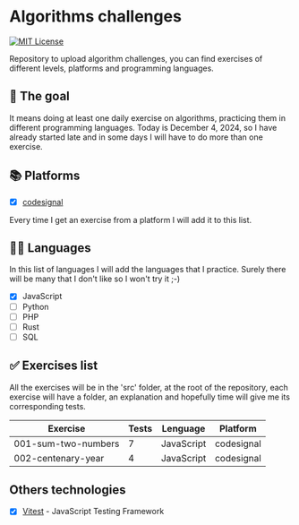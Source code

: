 # Algorithms challenges

[![MIT License](https://img.shields.io/badge/License-MIT-green.svg)](https://choosealicense.com/licenses/mit/)

Repository to upload algorithm challenges, you can find exercises of different levels, platforms and programming languages.

## 🚀 The goal

It means doing at least one daily exercise on algorithms, practicing them in different programming languages. Today is December 4, 2024, so I have already started late and in some days I will have to do more than one exercise.

## 📚 Platforms

- [X] [codesignal](https://codesignal.com/)

Every time I get an exercise from a platform I will add it to this list.

## 👨‍💻 Languages

In this list of languages I will add the languages that I practice. Surely there will be many that I don't like so I won't try it ;-)

- [X] JavaScript
- [ ] Python
- [ ] PHP
- [ ] Rust
- [ ] SQL

## ✅ Exercises list

All the exercises will be in the 'src' folder, at the root of the repository, each exercise will have a folder, an explanation and hopefully time will give me its corresponding tests.

| Exercise                            | Tests | Lenguage          | Platform                       |
|-------------------------------------|-------|-------------------|--------------------------------|
| 001-sum-two-numbers                 |   7   | JavaScript        | codesignal                     |
| 002-centenary-year                  |   4   | JavaScript        | codesignal                     |

## Others technologies

- [X] [Vitest](https://vitest.dev) - JavaScript Testing Framework
